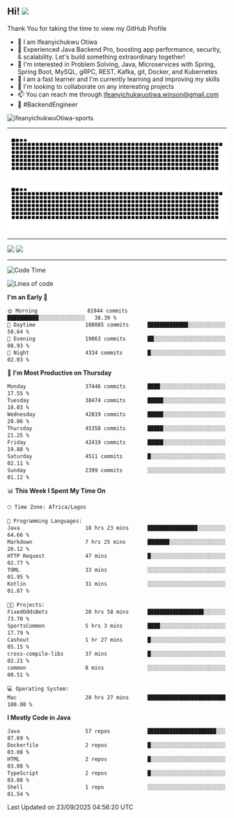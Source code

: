 <!-- BLOG-POST-LIST:START --><!-- BLOG-POST-LIST:END -->

## Hi! <img src="https://media.giphy.com/media/hvRJCLFzcasrR4ia7z/giphy.gif" width="4%"> 

Thank You for taking the time to view my GitHub Profile

- 👋 I am Ifeanyichukwu Otiwa
- 🚀 Experienced Java Backend Pro, boosting app performance, security, & scalability. Let's build something extraordinary together!
- 👀 I'm interested in Problem Solving, Java, Microservices with Spring, Spring Boot, MySQL, gRPC, REST, Kafka, git, Docker, and Kubernetes
- 🌱 I am a fast learner and I'm currently learning and improving my skills
- 💞️ I'm looking to collaborate on any interesting projects
- 📫 You can reach me through ifeanyichukwuotiwa.winson@gmail.com
- 🚀 #BackendEngineer

<p align="left" marginTop="10px"> <img src="https://komarev.com/ghpvc/?username=ifeanyichukwuOtiwa-sports&label=Profile%20views&color=0e75b6&style=for-the-badge" alt="ifeanyichukwuOtiwa-sports" /> </p>

***

<!--🐍📈SNAKEGRAPH / 🌐WEBSITE: https://github.com/Platane/snk -->
![github contribution grid snake animation](https://raw.githubusercontent.com/ifeanyichukwuOtiwa-sports/ifeanyichukwuOtiwa-sports/output/github-contribution-grid-snake-dark.svg#gh-dark-mode-only)![github contribution grid snake animation](https://raw.githubusercontent.com/ifeanyichukwuOtiwa-sports/ifeanyichukwuOtiwa-sports/output/github-contribution-grid-snake.svg#gh-light-mode-only)

***

<p float="left">
  <img float="left" src="https://github-readme-stats.vercel.app/api?username=ifeanyichukwuOtiwa-sports&count_private=true&include_all_commits=true&theme=react&show_icons=true" />
  <img float="right" src="https://github-readme-stats.vercel.app/api/top-langs/?username=ifeanyichukwuOtiwa-sports&layout=compact&show_icons=true&theme=react" /> 
</p>

***



<!--START_SECTION:waka-->
![Code Time](http://img.shields.io/badge/Code%20Time-4%2C238%20hrs%2027%20mins-blue)

![Lines of code](https://img.shields.io/badge/From%20Hello%20World%20I%27ve%20Written-60.6%20million%20lines%20of%20code-blue)

**I'm an Early 🐤** 

```text
🌞 Morning                81944 commits       ██████████░░░░░░░░░░░░░░░   38.39 % 
🌆 Daytime                108085 commits      █████████████░░░░░░░░░░░░   50.64 % 
🌃 Evening                19063 commits       ██░░░░░░░░░░░░░░░░░░░░░░░   08.93 % 
🌙 Night                  4334 commits        █░░░░░░░░░░░░░░░░░░░░░░░░   02.03 % 
```
📅 **I'm Most Productive on Thursday** 

```text
Monday                   37446 commits       ████░░░░░░░░░░░░░░░░░░░░░   17.55 % 
Tuesday                  38474 commits       █████░░░░░░░░░░░░░░░░░░░░   18.03 % 
Wednesday                42819 commits       █████░░░░░░░░░░░░░░░░░░░░   20.06 % 
Thursday                 45358 commits       █████░░░░░░░░░░░░░░░░░░░░   21.25 % 
Friday                   42419 commits       █████░░░░░░░░░░░░░░░░░░░░   19.88 % 
Saturday                 4511 commits        █░░░░░░░░░░░░░░░░░░░░░░░░   02.11 % 
Sunday                   2399 commits        ░░░░░░░░░░░░░░░░░░░░░░░░░   01.12 % 
```


📊 **This Week I Spent My Time On** 

```text
🕑︎ Time Zone: Africa/Lagos

💬 Programming Languages: 
Java                     18 hrs 23 mins      ████████████████░░░░░░░░░   64.66 % 
Markdown                 7 hrs 25 mins       ███████░░░░░░░░░░░░░░░░░░   26.12 % 
HTTP Request             47 mins             █░░░░░░░░░░░░░░░░░░░░░░░░   02.77 % 
TOML                     33 mins             ░░░░░░░░░░░░░░░░░░░░░░░░░   01.95 % 
Kotlin                   31 mins             ░░░░░░░░░░░░░░░░░░░░░░░░░   01.87 % 

🐱‍💻 Projects: 
FixedOddsBets            20 hrs 58 mins      ██████████████████░░░░░░░   73.70 % 
SportsCommon             5 hrs 3 mins        ████░░░░░░░░░░░░░░░░░░░░░   17.79 % 
Cashout                  1 hr 27 mins        █░░░░░░░░░░░░░░░░░░░░░░░░   05.15 % 
cross-compile-libs       37 mins             █░░░░░░░░░░░░░░░░░░░░░░░░   02.21 % 
common                   8 mins              ░░░░░░░░░░░░░░░░░░░░░░░░░   00.51 % 

💻 Operating System: 
Mac                      28 hrs 27 mins      █████████████████████████   100.00 % 
```

**I Mostly Code in Java** 

```text
Java                     57 repos            ██████████████████████░░░   87.69 % 
Dockerfile               2 repos             █░░░░░░░░░░░░░░░░░░░░░░░░   03.08 % 
HTML                     2 repos             █░░░░░░░░░░░░░░░░░░░░░░░░   03.08 % 
TypeScript               2 repos             █░░░░░░░░░░░░░░░░░░░░░░░░   03.08 % 
Shell                    1 repo              ░░░░░░░░░░░░░░░░░░░░░░░░░   01.54 % 
```




 Last Updated on 23/09/2025 04:56:20 UTC
<!--END_SECTION:waka-->

<!--
<p align="center">
![trophy](https://github-profile-trophy.vercel.app/?username=ifeanyichukwuOtiwa-sports&theme=onedark) (https://github.com/ryo-ma/github-profile-trophy)
</p>
-->

<!---
ifeanyi-otiwa/ifeanyi-otiwa is a ✨ special ✨ repository because its `README.md` (this file) appears on your GitHub profile.
You can click the Preview link to take a look at your changes.
--->
